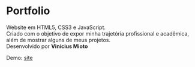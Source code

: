 # Portfolio
Website em HTML5, CSS3 e JavaScript. <br>
Criado com o objetivo de expor minha trajetória profissional e acadêmica, além de mostrar alguns de meus projetos. <br>
Desenvolvido por __Vinícius Mioto__

Demo: [site](https://viniciusmioto.github.io/portfolio/)
